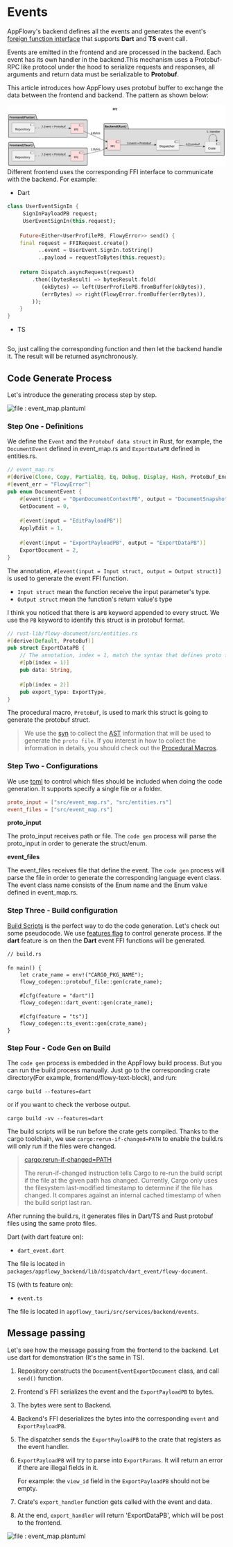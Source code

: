 # Events 

AppFlowy's backend defines all the events and generates the event's [foreign function interface](https://en.wikipedia.org/wiki/Foreign_function_interface)
that supports **Dart** and **TS** event call.

Events are emitted in the frontend and are processed in the backend. Each event has
its own handler in the backend.This mechanism uses a Protobuf-RPC like protocol under
the hood to serialize requests and responses, all arguments and return data must be
serializable to **Protobuf**. 

This article introduces how AppFlowy uses protobuf buffer
to exchange the data between the frontend and backend. The pattern as shown below:

![file : event_map.plantuml](../../../../uml/output/FlowySDK-FFI.svg)
Different frontend uses the corresponding FFI interface to communicate with the backend. For example:

* Dart
```dart
class UserEventSignIn {
     SignInPayloadPB request;
     UserEventSignIn(this.request);

    Future<Either<UserProfilePB, FlowyError>> send() {
    final request = FFIRequest.create()
          ..event = UserEvent.SignIn.toString()
          ..payload = requestToBytes(this.request);

    return Dispatch.asyncRequest(request)
        .then((bytesResult) => bytesResult.fold(
           (okBytes) => left(UserProfilePB.fromBuffer(okBytes)),
           (errBytes) => right(FlowyError.fromBuffer(errBytes)),
        ));
    }
}
```

* TS
```ts

```

So, just calling the corresponding function and then let the backend handle it. The result will be returned
asynchronously.

## Code Generate Process

Let's introduce the generating process step by step.

![file : event_map.plantuml](https://raw.githubusercontent.com/AppFlowy-IO/docs/main/uml/output/FlowySDK-Protobuf\_Code\_Generation.svg)

### Step One - Definitions

We define the `Event` and the `Protobuf data struct` in Rust, for example, the `DocumentEvent` defined in event_map.rs and `ExportDataPB` defined in entities.rs.

```rust
// event_map.rs
#[derive(Clone, Copy, PartialEq, Eq, Debug, Display, Hash, ProtoBuf_Enum, Flowy_Event)]
#[event_err = "FlowyError"]
pub enum DocumentEvent {
    #[event(input = "OpenDocumentContextPB", output = "DocumentSnapshotPB")]
    GetDocument = 0,

    #[event(input = "EditPayloadPB")]
    ApplyEdit = 1,

    #[event(input = "ExportPayloadPB", output = "ExportDataPB")]
    ExportDocument = 2,
}
```

The annotation, `#[event(input = Input struct, output = Output struct)]` is used to generate the event FFI function.

* `Input struct` mean the function receive the input parameter's type.
* `Output struct` mean the function's return value's type

I think you noticed that there is a`PB` keyword appended to every struct. We use the `PB` keyword to identify this
struct is in protobuf format.

```rust
// rust-lib/flowy-document/src/entities.rs
#[derive(Default, ProtoBuf)]
pub struct ExportDataPB {
    // The annotation, index = 1, match the syntax that defines proto file.
    #[pb(index = 1)] 
    pub data: String,

    #[pb(index = 2)]
    pub export_type: ExportType,
}
```

The procedural macro, `ProtoBuf`, is used to mark this struct is going to generate the protobuf struct.

> We use the [syn](https://docs.rs/syn/latest/syn/) to collect the [AST](https://en.wikipedia.org/wiki/Abstract\_syntax\_tree) information that will be used to generate the `proto file`. If you interest in how to collect the information in details, you should check out the [Procedural Macros](https://doc.rust-lang.org/reference/procedural-macros.html).

### Step Two - Configurations
We use [toml](https://en.wikipedia.org/wiki/TOML) to control which files should be included when doing the 
code generation. It supports specify a single file or a folder.

```toml
proto_input = ["src/event_map.rs", "src/entities.rs"]
event_files = ["src/event_map.rs"]
```

**proto_input**

The proto_input receives path or file. The `code gen` process will parse the proto_input in order to generate the struct/enum.

**event_files**

The event_files receives file that define the event. The `code gen` process will parse the file in order to generate the 
corresponding language event class. The event class name consists of the Enum name and the Enum value defined in
event_map.rs.

### Step Three - Build configuration

[Build Scripts](https://doc.rust-lang.org/cargo/reference/build-scripts.html) is the perfect way to do the code generation. Let's check out some pseudocode.
We use [features flag](https://doc.rust-lang.org/cargo/reference/features.html) to control generate process. If the **dart** 
feature is on then the **Dart** event FFI functions will be generated. 

```
// build.rs

fn main() {
    let crate_name = env!("CARGO_PKG_NAME");
    flowy_codegen::protobuf_file::gen(crate_name);

    #[cfg(feature = "dart")]
    flowy_codegen::dart_event::gen(crate_name);

    #[cfg(feature = "ts")]
    flowy_codegen::ts_event::gen(crate_name);
}
```

### Step Four - Code Gen on Build

The `code gen` process is embedded in the AppFlowy build process. But you can run the build process manually. Just go to the corresponding crate directory(For example, frontend/flowy-text-block), and run:

`cargo build --features=dart`

or if you want to check the verbose output.

`cargo build -vv --features=dart`

The build scripts will be run before the crate gets compiled. Thanks to the cargo toolchain, we use `cargo:rerun-if-changed=PATH` to enable the build.rs will only run if the files were changed.

> [cargo:rerun-if-changed=PATH](https://doc.rust-lang.org/cargo/reference/build-scripts.html#rerun-if-changed)
>
> The rerun-if-changed instruction tells Cargo to re-run the build script if the file at the given path has changed. Currently, Cargo only uses the filesystem last-modified timestamp to determine if the file has changed. It compares against an internal cached timestamp of when the build script last ran.

After running the build.rs, it generates files in Dart/TS and Rust protobuf files using the same proto files. 

Dart (with dart feature on):
* `dart_event.dart`

The file is located in `packages/appflowy_backend/lib/dispatch/dart_event/flowy-document`.

TS (with ts feature on):
* `event.ts`

The file is located in `appflowy_tauri/src/services/backend/events`.

## Message passing
Let's see how the message passing from the frontend to the backend. Let use dart for demonstration (It's the same in TS).

1. Repository constructs the `DocumentEventExportDocument` class, and call `send()` function.
2. Frontend's FFI serializes the event and the `ExportPayloadPB` to bytes.
3. The bytes were sent to Backend.
4. Backend's FFI deserializes the bytes into the corresponding `event` and `ExportPayloadPB`.
5. The dispatcher sends the `ExportPayloadPB` to the crate that registers as the event handler.
6.  `ExportPayloadPB` will try to parse into `ExportParams`. It will return an error if there are illegal fields in it.

    For example: the `view_id` field in the `ExportPayloadPB` should not be empty.
7. Crate's `export_handler` function gets called with the event and data.
8. At the end, `export_handler` will return 'ExportDataPB', which will be post to the frontend.

![file : event_map.plantuml](https://raw.githubusercontent.com/AppFlowy-IO/docs/main/uml/output/FlowySDK-Protobuf\_Communication.svg)
